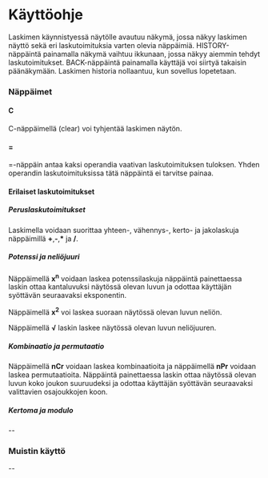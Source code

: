 # Käyttöohje

Laskimen käynnistyessä näytölle avautuu näkymä, jossa näkyy laskimen näyttö sekä eri laskutoimituksia varten olevia näppäimiä. HISTORY-näppäintä painamalla
näkymä vaihtuu ikkunaan, jossa näkyy aiemmin tehdyt laskutoimitukset. BACK-näppäintä painamalla käyttäjä voi siirtyä takaisin päänäkymään. Laskimen historia nollaantuu, 
kun sovellus lopetetaan.

### Näppäimet
#### C
C-näppäimellä (clear) voi tyhjentää laskimen näytön.
#### =
=-näppäin antaa kaksi operandia vaativan laskutoimituksen tuloksen. Yhden operandin laskutoimituksissa tätä näppäintä ei tarvitse painaa.
#### Erilaiset laskutoimitukset
##### Peruslaskutoimitukset
Laskimella voidaan suorittaa yhteen-, vähennys-, kerto- ja jakolaskuja näppäimillä **+**,**-**,<strong>*</strong> ja **/**.
##### Potenssi ja neliöjuuri
Näppäimellä **x**<sup>**n**</sup> voidaan laskea potenssilaskuja näppäintä painettaessa laskin ottaa kantaluvuksi näytössä olevan luvun ja odottaa käyttäjän syöttävän seuraavaksi eksponentin.

Näppäimellä **x**<sup>**2**</sup> voi laskea suoraan näytössä olevan luvun neliön.

Näppäimellä **&#x221A;** laskin laskee näytössä olevan luvun neliöjuuren.
##### Kombinaatio ja permutaatio
Näppäimellä **nCr** voidaan laskea kombinaatioita ja näppäimellä **nPr** voidaan laskea permutaatioita. Näppäintä painettaessa laskin ottaa näytössä olevan luvun koko joukon suuruudeksi ja odottaa käyttäjän syöttävän seuraavaksi valittavien osajoukkojen koon.
##### Kertoma ja modulo
--

### Muistin käyttö
--
